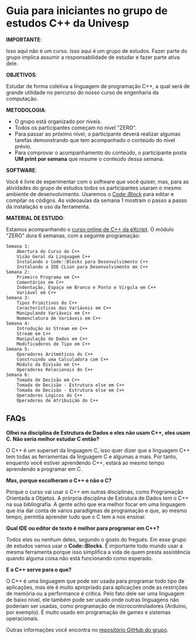 # Guia para iniciantes no grupo de estudos C++ da Univesp

**IMPORTANTE**:

Isso aqui não é um curso. Isso aqui é um grupo de estudos. Fazer parte do grupo implica assumir a responsabilidade de estudar e fazer parte ativa dele.

**OBJETIVOS**:

Estudar de forma coletiva a linguagem de programação C++, a qual será de grande utilidade no percurso do nosso curso de engenharia da computação.

**METODOLOGIA**:

- O grupo está organizado por níveis.
- Todos os participantes começam no nível "ZERO".
- Para passar ao próximo nível, o participante deverá realizar algumas tarefas demonstrando que tem acompanhado o conteúdo do nível prévio.
- Para comprovar o acompanhamento do conteúdo, o participante posta **UM print por semana** que resume o conteúdo dessa semana.

**SOFTWARE**:

Você é livre de experimentar com o software que você quiser, mas, para as atividades do grupo de estudos todos os participantes usaram o mesmo ambiente de desenvolvimento. Usaremos o [Code::Block](http://www.codeblocks.org/) para editar e compilar os códigos. As videoaulas da semana 1 mostram o passo a passo da instalação e uso da ferramenta.

**MATERIAL DE ESTUDO**:

Estamos acompanhando o [curso online de C++ da eXcript](http://excript.com/curso-cpp.html). O módulo "ZERO" dura 6 semanas, com a seguinte programação:

```
Semana 1:
    Abertura do Curso de C++
    Visão Geral da Linguagem C++
    Instalando o Code::Blocks para Desenvolvimento C++
    Instalando a IDE CLion para Desenvolvimento em C++
Semana 2:
    Primeiro Programa em C++
    Comentários em C++
    Indentação, Espaço em Branco e Ponto e Vírgula em C++
    Variável em C++
Semana 3:
    Tipos Primitivos do C++
    Características das Variáveis em C++
    Manipulando Variáveis em C++
    Nomenclatura de Variáveis em C++
Semana 4:
    Introdução às Stream em C++
    Stream em C++
    Manipulação de Dados em C++
    Modificadores de Tipo em C++
Semana 5:
    Operadores Aritméticos do C++
    Construindo uma Calculadora com C++
    Módulo da Divisão em C++
    Operadores Relacionais do C++
Semana 6:
    Tomada de Decisão em C++
    Tomada de Decisão - Estrutura else em C++
    Tomada de Decisão - Estrutura else em C++
    Operadores Lógicos do C++
    Operadores de Atribuíção do C++
```

## FAQs

**Olhei na disciplina de Estrutura de Dados e eles não usam C++, eles usam C. Não seria melhor estudar C então?**

O C++ é um superset da linguagem C, isso quer dizer que a linguagem C++ tem todas as ferramentas da linguagem C e algumas a mais. Por tanto, enquento você estiver aprendendo C++, estará ao mesmo tempo aprendendo a programar em C.

**Mas, porque escolheram o C++ e não o C?**

Porque o curso vai usar o C++ em outras disciplinas, como Programação Orientada a Objetos. A prórpria disciplina de Estrutura de Dados tem o C++ na sua bibliografia. A gente acho que era melhor focar em uma linguagem que iria dar conta de vários paradigmas de programação e que, ao mesmo tempo, permitia aprender tudo que o C tem a nos ensinar.

**Qual IDE ou editor de texto é melhor para programar em C++?**

Todos eles ou nenhum deles, segundo o gosto do fregués. Em esse grupo de estudos vamos usar o **Code::Blocks**. É importante todo mundo usar a mesma ferramenta porque isso simplifica a vida de quem presta assistência quando alguma coisa não está funcionando como esperado.

**E o C++ serve para o que?**

O C++ é uma linguagem que pode ser usada para programar todo tipo de aplicações, mas ele é muito apropriado para aplicações onde as restrições de memória ou a performance é crítica. Pelo fato dele ser uma linguagem de baixo nível, ele também pode ser usado onde outras linguagens não poderiam ser usadas, como programação de microcontroladores (Arduino, por exemplo). É muito usado em programação de games e sistemas operacionais.

Outras informações você encontra no [repositório GitHub do grupo](https://github.com/dorathoto/CPlusPlus_Univesp).